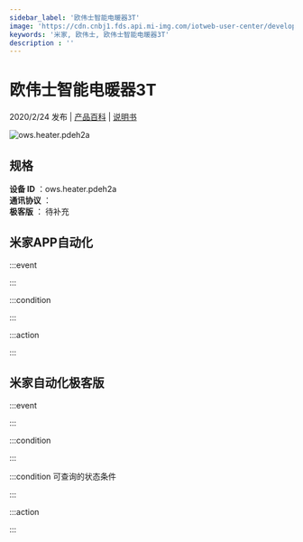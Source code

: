 ```yaml
---
sidebar_label: '欧伟士智能电暖器3T'
image: 'https://cdn.cnbj1.fds.api.mi-img.com/iotweb-user-center/developer_1678871036445C4BAlEmz.png?GalaxyAccessKeyId=AKVGLQWBOVIRQ3XLEW&Expires=9223372036854775807&Signature=YKtmho5PKnaIH2SK+QIHa+ZJG2E='
keywords: '米家, 欧伟士, 欧伟士智能电暖器3T'
description : ''
---
```

# 欧伟士智能电暖器3T

2020/2/24 发布 | [产品百科](https://home.mi.com/webapp/content/baike/product/index.html?model=ows.heater.pdeh2a/) | [说明书](https://home.mi.com/views/introduction.html?model=ows.heater.pdeh2a&region=cn)

![ows.heater.pdeh2a](https://cdn.cnbj1.fds.api.mi-img.com/iotweb-user-center/developer_1678871036445C4BAlEmz.png?GalaxyAccessKeyId=AKVGLQWBOVIRQ3XLEW&Expires=9223372036854775807&Signature=YKtmho5PKnaIH2SK+QIHa+ZJG2E=)

## 规格  
> 
**设备 ID** ：ows.heater.pdeh2a  
**通讯协议** ：  
**极客版**  ： 待补充 


## 米家APP自动化  

:::event  

:::

:::condition  

:::

:::action   

:::

## 米家自动化极客版  

:::event  

:::

:::condition  

:::

:::condition 可查询的状态条件  

:::

:::action  

:::

        
